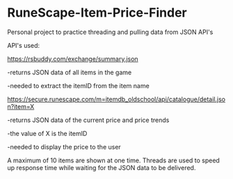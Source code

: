# RuneScape-Item-Price-Finder
Personal project to practice threading and pulling data from JSON API's

API's used: 

https://rsbuddy.com/exchange/summary.json

-returns JSON data of all items in the game

-needed to extract the itemID from the item name

https://secure.runescape.com/m=itemdb_oldschool/api/catalogue/detail.json?item=X

-returns JSON data of the current price and price trends

-the value of X is the itemID

-needed to display the price to the user

A maximum of 10 items are shown at one time.
Threads are used to speed up response time while waiting for the JSON data to be delivered.
